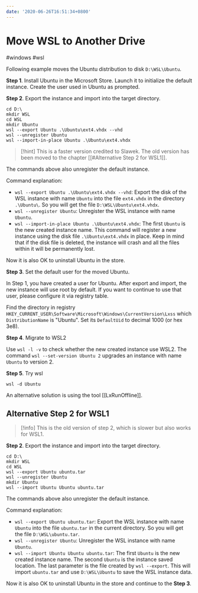 ```yaml
---
date: '2020-06-26T16:51:34+0800'
---
```


# Move WSL to Another Drive

#windows #wsl

Following example moves the Ubuntu distribution to disk `D:\WSL\Ubuntu`.

<!--more-->

**Step 1**. Install Ubuntu in the Microsoft Store. Launch it to initialize the default instance. Create the user used in Ubuntu as prompted.

**Step 2**. Export the instance and import into the target directory.

```
cd D:\
mkdir WSL
cd WSL
mkdir Ubuntu
wsl --export Ubuntu .\Ubuntu\ext4.vhdx --vhd
wsl --unregister Ubuntu
wsl --import-in-place Ubuntu .\Ubuntu\ext4.vhdx
```

> [!hint]
> This is a faster version credited to Slawek. The old version has been moved to the chapter [[#Alternative Step 2 for WSL1]].

The commands above also unregister the default instance.

Command explanation:

- `wsl --export Ubuntu .\Ubuntu\ext4.vhdx --vhd`: Export the disk of the WSL instance with name `Ubuntu` into the file `ext4.vhdx` in the directory `.\Ubuntu\`. So you will get the file `D:\WSL\Ubuntu\ext4.vhdx`.
- `wsl --unregister Ubuntu`: Unregister the WSL instance with name `Ubuntu`.
- `wsl --import-in-place Ubuntu .\Ubuntu\ext4.vhdx`: The first `Ubuntu` is the new created instance name. This command will register a new instance using the disk file `.\Ubuntu\ext4.vhdx` in place. Keep in mind that if the disk file is deleted, the instance will crash and all the files within it will be permanently lost.

Now it is also OK to uninstall Ubuntu in the store.

**Step 3**. Set the default user for the moved Ubuntu.

In Step 1, you have created a user for Ubuntu. After export and import, the new instance will use root by default. If you want to continue to use that user, please configure it via registry table.

Find the directory in registry `HKEY_CURRENT_USER\Software\Microsoft\Windows\CurrentVersion\Lxss` which `DistributionName` is "Ubuntu". Set its `DefaultUid` to decimal 1000 (or hex 3e8).

**Step 4**. Migrate to WSL2

Use `wsl -l -v` to check whether the new created instance use WSL2. The command `wsl --set-version Ubuntu 2` upgrades an instance with name `Ubuntu` to version 2.

**Step 5**. Try wsl

```
wsl -d Ubuntu
```

An alternative solution is using the tool [[LxRunOffline]].

## Alternative Step 2 for WSL1

> [!info]
> This is the old version of step 2, which is slower but also works for WSL1.

**Step 2**. Export the instance and import into the target directory.

```
cd D:\
mkdir WSL
cd WSL
wsl --export Ubuntu ubuntu.tar
wsl --unregister Ubuntu
mkdir Ubuntu
wsl --import Ubuntu Ubuntu ubuntu.tar
```

The commands above also unregister the default instance.

Command explanation:

- `wsl --export Ubuntu ubuntu.tar`: Export the WSL instance with name `Ubuntu` into the file `ubuntu.tar` in the current directory. So you will get the file `D:\WSL\ubuntu.tar`.
- `wsl --unregister Ubuntu`: Unregister the WSL instance with name `Ubuntu`.
- `wsl --import Ubuntu Ubuntu ubuntu.tar`: The first `Ubuntu` is the new created instance name. The second `Ubuntu` is the instance saved location. The last parameter is the file created by `wsl --export`. This will import `ubuntu.tar` and use `D:\WSL\Ubuntu` to save the WSL instance data.

Now it is also OK to uninstall Ubuntu in the store and continue to the **Step 3**.